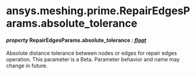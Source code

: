 # ansys.meshing.prime.RepairEdgesParams.absolute_tolerance

#### *property* RepairEdgesParams.absolute_tolerance *: [float](https://docs.python.org/3.11/library/functions.html#float)*

Absolute distance tolerance between nodes or edges for repair edges operation.
This parameter is a Beta. Parameter behavior and name may change in future.

<!-- !! processed by numpydoc !! -->
